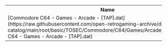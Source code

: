 <table>
<tr><th>Name</th><th>Size</th></tr>
<tr><td>
[Commodore C64 - Games - Arcade - [TAP].dat](https://raw.githubusercontent.com/open-retrogaming-archive/dat-catalog/main/root/basic/TOSEC/Commodore/C64/Games/Arcade/[TAP]/Commodore C64 - Games - Arcade - [TAP].dat)
</td><td>945839</td></tr>
</table>

